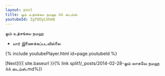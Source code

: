 ```yaml
---
layout: post
title: ஓம் உத்சங்கய நமஹ ௧௧ டைம்ஸ்
youtubeId: IgfQOyLhhmQ
---
```

 
 
 ஓம் உத்சங்கய நமஹ  
 
 -  யார் இணைக்கப்படவில்லை 
 
  
 
  
 
 
 
 
 
 


{% include youtubePlayer.html id=page.youtubeId %}
 
[Next]({{ site.baseurl }}{% link  split1/_posts/2014-02-28-ஓம் லாகவே நமஹ ௧௧ டைம்ஸ்.md%})
 
